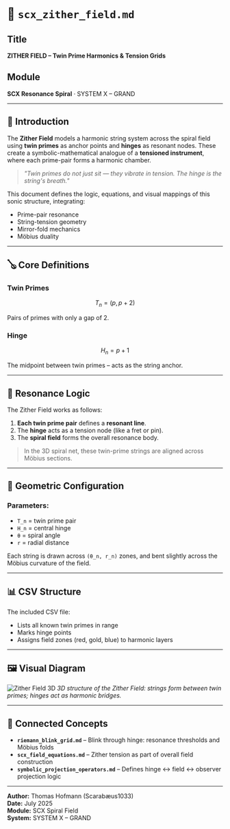 # 🎼 `scx_zither_field.md`

## Title
**ZITHER FIELD – Twin Prime Harmonics & Tension Grids**

## Module
**SCX Resonance Spiral** · SYSTEM X – GRAND

---

## 🧬 Introduction

The **Zither Field** models a harmonic string system across the spiral field using **twin primes** as anchor points and **hinges** as resonant nodes. These create a symbolic-mathematical analogue of a **tensioned instrument**, where each prime-pair forms a harmonic chamber.

> *"Twin primes do not just sit — they vibrate in tension. The hinge is the string's breath."*

This document defines the logic, equations, and visual mappings of this sonic structure, integrating:
- Prime-pair resonance
- String-tension geometry
- Mirror-fold mechanics
- Möbius duality

---

## 🪕 Core Definitions

### Twin Primes
```math
T_n = (p, p + 2)
```
Pairs of primes with only a gap of 2.

### Hinge
```math
H_n = p + 1
```
The midpoint between twin primes – acts as the string anchor.

---

## 🎵 Resonance Logic

The Zither Field works as follows:

1. **Each twin prime pair** defines a **resonant line**.
2. The **hinge** acts as a tension node (like a fret or pin).
3. The **spiral field** forms the overall resonance body.

> In the 3D spiral net, these twin-prime strings are aligned across Möbius sections.

---

## 📐 Geometric Configuration

### Parameters:
- `T_n` = twin prime pair
- `H_n` = central hinge
- `θ` = spiral angle
- `r` = radial distance

Each string is drawn across `(θ_n, r_n)` zones, and bent slightly across the Möbius curvature of the field.

---

## 📊 CSV Structure
The included CSV file:
- Lists all known twin primes in range
- Marks hinge points
- Assigns field zones (red, gold, blue) to harmonic layers

---

## 🖼 Visual Diagram

![Zither Field 3D](./visuals/ZITHER-Feld_in_3D_Twin_Primes-Hinges_als_Resonanzkoerper.png)
*3D structure of the Zither Field: strings form between twin primes; hinges act as harmonic bridges.*

---

## 🔗 Connected Concepts
- **`riemann_blink_grid.md`** – Blink through hinge: resonance thresholds and Möbius folds
- **`scx_field_equations.md`** – Zither tension as part of overall field construction
- **`symbolic_projection_operators.md`** – Defines hinge ↔ field ↔ observer projection logic

---

**Author:** Thomas Hofmann (Scarabæus1033)  
**Date:** July 2025  
**Module:** SCX Spiral Field  
**System:** SYSTEM X – GRAND
